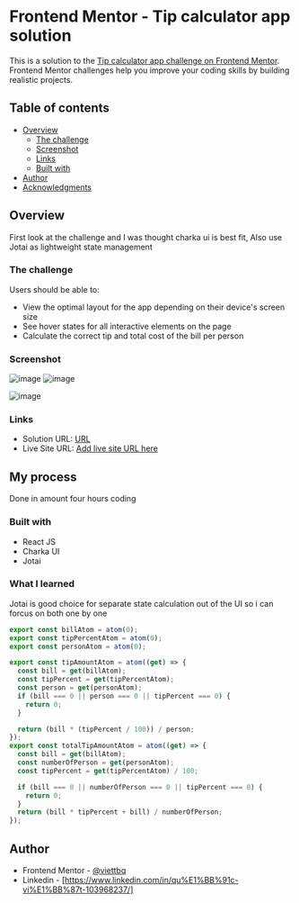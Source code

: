 # Frontend Mentor - Tip calculator app solution

This is a solution to the [Tip calculator app challenge on Frontend Mentor](https://www.frontendmentor.io/challenges/tip-calculator-app-ugJNGbJUX). Frontend Mentor challenges help you improve your coding skills by building realistic projects.

## Table of contents

- [Overview](#overview)
  - [The challenge](#the-challenge)
  - [Screenshot](#screenshot)
  - [Links](#links)
  - [Built with](#built-with)
- [Author](#author)
- [Acknowledgments](#acknowledgments)


## Overview
First look at the challenge and I was thought charka ui is best fit, Also use Jotai as lightweight  state management

### The challenge

Users should be able to:

- View the optimal layout for the app depending on their device's screen size
- See hover states for all interactive elements on the page
- Calculate the correct tip and total cost of the bill per person

### Screenshot

![image](https://github.com/viettbq2002/tip-calculator-app/assets/98259617/b21412ea-7dce-4f59-a7b5-9a8c402f2114)
![image](https://github.com/viettbq2002/tip-calculator-app/assets/98259617/f6ba43c1-39f2-49c2-a232-3e72e390df12)

![image](https://github.com/viettbq2002/tip-calculator-app/assets/98259617/7ac8bae0-e01d-48c5-9e09-06a7afead148)



### Links

- Solution URL: [URL]([https://your-solution-url.com](https://github.com/viettbq2002/tip-calculator-app))
- Live Site URL: [Add live site URL here](https://tip-calculator-app-eight.vercel.app/)

## My process
Done in amount four hours coding

### Built with
- React JS
- Charka UI
- Jotai



### What I learned

Jotai is good choice for separate state calculation out of the UI so i can forcus on both one by one

```ts
export const billAtom = atom(0);
export const tipPercentAtom = atom(0);
export const personAtom = atom(0);

export const tipAmountAtom = atom((get) => {
  const bill = get(billAtom);
  const tipPercent = get(tipPercentAtom);
  const person = get(personAtom);
  if (bill === 0 || person === 0 || tipPercent === 0) {
    return 0;
  }

  return (bill * (tipPercent / 100)) / person;
});
export const totalTipAmountAtom = atom((get) => {
  const bill = get(billAtom);
  const numberOfPerson = get(personAtom);
  const tipPercent = get(tipPercentAtom) / 100;

  if (bill === 0 || numberOfPerson === 0 || tipPercent === 0) {
    return 0;
  }
  return (bill * tipPercent + bill) / numberOfPerson;
});

```

## Author
- Frontend Mentor - [@viettbq](https://www.frontendmentor.io/profile/viettbq2002)
- Linkedin - [https://www.linkedin.com/in/qu%E1%BB%91c-vi%E1%BB%87t-103968237/]



